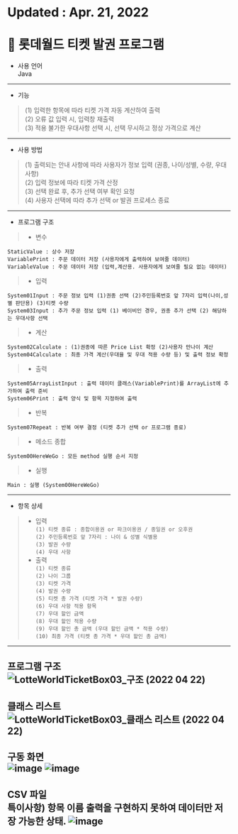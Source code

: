 Updated : Apr. 21, 2022 <br/><br/>
🎢 롯데월드 티켓 발권 프로그램 <br/> 
=====================================
+ 사용 언어<br/>
Java<br/>
-------------------------------------
+ 기능<br/>
> (1) 입력한 항목에 따라 티켓 가격 자동 계산하여 출력<br/>
> (2) 오류 값 입력 시, 입력창 재출력<br/>
> (3) 적용 불가한 우대사항 선택 시, 선택 무시하고 정상 가격으로 계산<br/>
-------------------------------------
+ 사용 방법 <br/>
> (1) 출력되는 안내 사항에 따라 사용자가 정보 입력 (권종, 나이/성별, 수량, 우대사항) <br/>
> (2) 입력 정보에 따라 티켓 가격 산정 <br/>
> (3) 선택 완료 후, 추가 선택 여부 확인 요청 <br/>
> (4) 사용자 선택에 따라 추가 선택 or 발권 프로세스 종료 <br/>
-------------------------------------
+ 프로그램 구조
>+ 변수
<pre><code>StaticValue : 상수 저장 
VariablePrint : 주문 데이터 저장 (사용자에게 출력하여 보여줄 데이터)
VariableValue : 주문 데이터 저장 (입력,계산용. 사용자에게 보여줄 필요 없는 데이터)
</code></pre>
>+ 입력
<pre><code>System01Input : 주문 정보 입력 (1)권종 선택 (2)주민등록번호 앞 7자리 입력(나이,성별 판단용) (3)티켓 수량
System03Input : 추가 주문 정보 입력 (1) 베이비인 경우, 권종 추가 선택 (2) 해당하는 우대사항 선택
</code></pre>
>+ 계산
<pre><code>System02Calculate : (1)권종에 따른 Price List 확정 (2)사용자 만나이 계산
System04Calculate : 최종 가격 계산(우대율 및 우대 적용 수량 등) 및 출력 정보 확정  
</code></pre>
>+ 출력 
<pre><code>System05ArrayListInput : 출력 데이터 클래스(VariablePrint)를 ArrayList에 추가하여 출력 준비
System06Print : 출력 양식 및 항목 지정하여 출력
</code></pre>
>+ 반복
<pre><code>System07Repeat : 반복 여부 결정 (티켓 추가 선택 or 프로그램 종료)
</code></pre>
>+ 메소드 종합    
<pre><code>System00HereWeGo : 모든 method 실행 순서 지정
</code></pre>
>+ 실행
<pre><code>Main : 실행 (System00HereWeGo)
</code></pre>
-------------------------------------
+ 항목 상세
>+ 입력<br/>
`(1) 티켓 종류 : 종합이용권 or 파크이용권 / 종일권 or 오후권`<br/>
`(2) 주민등록번호 앞 7자리 : 나이 & 성별 식별용`<br/>
`(3) 발권 수량`<br/>
`(4) 우대 사항`<br/>
</code></pre>
>+ 출력<br/>
`(1) 티켓 종류`<br/>
`(2) 나이 그룹`<br/>
`(3) 티켓 가격`<br/>
`(4) 발권 수량`<br/>
`(5) 티켓 총 가격 (티켓 가격 * 발권 수량)` <br/>
`(6) 우대 사항 적용 항목`<br/>
`(7) 우대 할인 금액`<br/>
`(8) 우대 할인 적용 수량`<br/>
`(9) 우대 할인 총 금액 (우대 할인 금액 * 적용 수량)`<br/>
`(10) 최종 가격 (티켓 총 가격 * 우대 할인 총 금액)`<br/>
-------------------------------------
프로그램 구조 <br/> 
![LotteWorldTicketBox03_구조 (2022 04 22)](https://user-images.githubusercontent.com/100850714/164425116-1737741f-edef-4fbd-85cb-693b37371a54.jpg)
-------------------------------------
클래스 리스트 <br/> 
![LotteWorldTicketBox03_클래스 리스트 (2022 04 22)](https://user-images.githubusercontent.com/100850714/164425148-b9ec59a1-0a7f-46b3-8ecc-6fbc0bc56a47.jpg)
-------------------------------------
구동 화면<br/>
![image](https://user-images.githubusercontent.com/100850714/164576934-fb9976a1-b452-49ed-bf11-4094e0f81222.png)
![image](https://user-images.githubusercontent.com/100850714/164576964-71db4098-0e90-48f9-9f1b-734054d9cad8.png)
-------------------------------------
CSV 파일<br/>
특이사항) 항목 이름 출력을 구현하지 못하여 데이터만 저장 가능한 상태.
![image](https://user-images.githubusercontent.com/100850714/164616697-234bed3a-de03-47cf-846b-a80a92e5ffb9.png)
-------------------------------------
